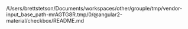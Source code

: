 /Users/brettstetson/Documents/workspaces/other/grouple/tmp/vendor-input_base_path-mrAGTG8R.tmp/0/@angular2-material/checkbox/README.md